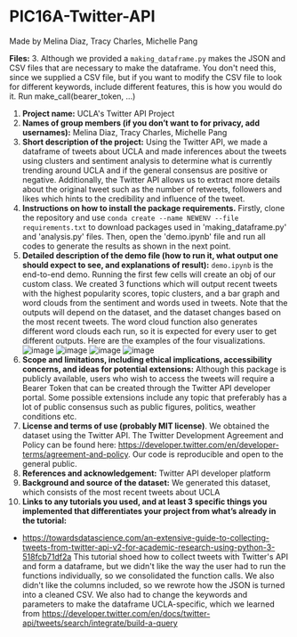 # PIC16A-Twitter-API
Made by Melina Diaz, Tracy Charles, Michelle Pang

**Files:**
3. Although we provided a `making_dataframe.py` makes the JSON and CSV files that are necessary to make the dataframe. You don't need this, since we supplied a CSV file, but if you want to modify the CSV file to look for different keywords, include different features, this is how you would do it. Run make_call(bearer_token, ...)


1. **Project name:** UCLA's Twitter API Project
2. **Names of group members (if you don’t want to for privacy, add usernames):** Melina Diaz, Tracy Charles, Michelle Pang
3. **Short description of the project:** Using the Twitter API, we made a dataframe of tweets about UCLA and made inferences about the tweets using clusters and sentiment analysis to determine what is currently trending around UCLA and if the general consensus are positive or negative. Additionally, the Twitter API allows us to extract more details about the original tweet such as the number of retweets, followers and likes which hints to the credibility and influence of the tweet.
4. **Instructions on how to install the package requirements.** Firstly, clone the repository and use `conda create --name NEWENV --file requirements.txt` to download packages used in 'making_dataframe.py' and 'analysis.py' files. Then, open the 'demo.ipynb' file and run all codes to generate the results as shown in the next point. 
5. **Detailed description of the demo file (how to run it, what output one should expect to see, and explanations of result):** `demo.ipynb` is the end-to-end demo. Running the first few cells will create an obj of our custom class. We created 3 functions which will output recent tweets with the highest popularity scores, topic clusters, and a bar graph and word clouds from the sentiment and words used in tweets. Note that the outputs will depend on the dataset, and the dataset changes based on the most recent tweets. The word cloud function also generates different word clouds each run, so it is expected for every user to get different outputs. Here are the examples of the four visualizations. ![image](https://user-images.githubusercontent.com/81223941/158933417-ce836778-4243-4e8b-8515-94d453e85c7f.png) ![image](https://user-images.githubusercontent.com/81223941/158933468-3660694f-6538-438d-a1cd-cd16b879a377.png) ![image](https://user-images.githubusercontent.com/81223941/158933492-4ca2a584-4dc5-4c0c-9bfa-0949b7fba7d1.png) ![image](https://user-images.githubusercontent.com/81223941/158933517-39d95be0-464b-404d-9015-45b4cfdefaf4.png)
6. **Scope and limitations, including ethical implications, accessibility concerns, and ideas for potential extensions:** Although this package is publicly available, users who wish to access the tweets will require a Bearer Token that can be created through the Twitter API developer portal. Some possible extensions include any topic that preferably has a lot of public consensus such as public figures, politics, weather conditions etc.
7. **License and terms of use (probably MIT license)**. We obtained the dataset using the Twitter API. The Twitter Development Agreement and Policy can be found here: https://developer.twitter.com/en/developer-terms/agreement-and-policy. Our code is reproducible and open to the general public.
8. **References and acknowledgement:** Twitter API developer platform
9. **Background and source of the dataset:** We generated this dataset, which consists of the most recent tweets about UCLA
10. **Links to any tutorials you used, and at least 3 specific things you implemented that differentiates your project from what’s already in the tutorial:**
- https://towardsdatascience.com/an-extensive-guide-to-collecting-tweets-from-twitter-api-v2-for-academic-research-using-python-3-518fcb71df2a This tutorial shoed how to collect tweets with Twitter's API and form a dataframe, but we didn't like the way the user had to run the functions individually, so we consolidated the function calls. We also didn't like the columns included, so we rewrote how the JSON is turned into a cleaned CSV. We also had to change the keywords and parameters to make the dataframe UCLA-specific, which we learned from https://developer.twitter.com/en/docs/twitter-api/tweets/search/integrate/build-a-query
